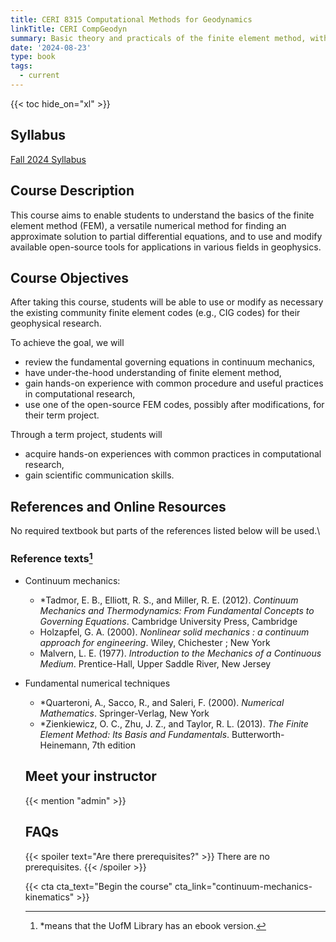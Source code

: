 ```yaml
---
title: CERI 8315 Computational Methods for Geodynamics
linkTitle: CERI CompGeodyn
summary: Basic theory and practicals of the finite element method, with applications for modeling geodynamic processes.
date: '2024-08-23'
type: book
tags:
  - current
---
```


<!-- {{< figure src="featured.jpg" >}} -->

{{< toc hide_on="xl" >}}

## Syllabus

[Fall 2024 Syllabus](/uploads/compgeodyn/CERI73158315_ComputationalMethods_Syllabus.pdf)

## Course Description

This course aims to enable students to understand the basics of the finite element method (FEM), a versatile numerical method for finding an approximate solution to partial differential equations, and to use and modify available open-source tools for applications in various fields in geophysics.

## Course Objectives

After taking this course, students will be able to use or modify as necessary the existing community finite element codes (e.g., CIG codes) for their geophysical research.

To achieve the goal, we will

- review the fundamental governing equations in continuum mechanics,
- have under-the-hood understanding of finite element method,
- gain hands-on experience with common procedure and useful practices in computational research,
- use one of the open-source FEM codes, possibly after modifications, for their term project.

Through a term project, students will

- acquire hands-on experiences with common practices in computational research,
- gain scientific communication skills.

## References and Online Resources

No required textbook but parts of the references listed below will be
used.\

### Reference texts[^1]

[^1]: *means that the UofM Library has an ebook version.

- Continuum mechanics:

  - *Tadmor, E. B., Elliott, R. S., and Miller, R. E. (2012). *Continuum Mechanics and Thermodynamics: From Fundamental Concepts to Governing Equations*. Cambridge University Press,
Cambridge
  - Holzapfel, G. A. (2000). *Nonlinear solid mechanics : a continuum approach for engineering*.
Wiley, Chichester ; New York
  - Malvern, L. E. (1977). *Introduction to the Mechanics of a Continuous Medium*. Prentice-Hall,
Upper Saddle River, New Jersey

- Fundamental numerical techniques

  - *Quarteroni, A., Sacco, R., and Saleri, F. (2000). *Numerical Mathematics*. Springer-Verlag,
New York
  - *Zienkiewicz, O. C., Zhu, J. Z., and Taylor, R. L. (2013). *The Finite Element Method: Its Basis
and Fundamentals*. Butterworth-Heinemann, 7th edition
  <!-- - $^{\dagger}$ Ismail-Zadeh, A. and Tackley, P. (2010). *Computational Methods for Geodynamics*. Cambridge University Press
  - $^{\dagger}$ Gerya, T. (2009). *Introduction to Numerical Geodynamic Modelling*. Cambridge University
Press, New York -->

- Geodynamics:

  - Turcotte, D. L. and Schubert, G. (2002). *Geodynamics*. Cambridge University Press, New
York, 2nd edition  
  - *Schubert, G., Turcotte, D. L., and Olson, P. (2001). *Mantle Convection in the Earth and
Planets*. Cambridge University Press, Cambridge
  - Davies, G. F. (1999). *Dynamic Earth: Plates, Plumes, and Mantle Convection*. Cambridge
University Press, Cambridge  

### Online resources

- The web sites listed below will help you get familiar with 
the command line-based work environment and other useful tools 
for computational research.

  - How to work on a Linux(-like) system especially when you are new
        to it:\
        <https://developer.ibm.com/technologies/linux/tutorials/>;\
        search for tutorials with keywords "LPIC-1" and "exam 1"

    - Lessons on BASH, Python and Git by Software Carpentry:\
        <https://software-carpentry.org/lessons/>

    - Programming languages (C, Python, etc) and parallel computing
        (OpenMP, MPI, GPU etc)\
        <https://cvw.cac.cornell.edu/topics>

## Term projects

- Students carry out a reasonably small but non-trivial project
    relevant to the course's goal and objectives.

- They should use GitHub to manage their projects and products as
    sharable and reusable resources.

- A project topic will be decided individually based on students' interests and
    needs.

- Possible topics:

  - Consider in a global-scale mantle convection model the effects
      of centrifugal acceleration in addition to the typical
      geocentric gravity

  - Reproduce and possibly improve a published work on computational
      methods.

  - Parallelize an existing code with a directive-based approach
      such as OpenMP and OpenACC and assess the performance
      improvement

  - Introduce recent advances in physics-informed neural networks
      (PINNs)

## Course Outline

- Week 1: [A short review of continuum mechanics](/uploads/geodynamics/ContinuumMechanicsReview.pdf)

- Week 2: Numerical toolbox - [Principles of numerical mathematics](/uploads/geodynamics/Principles.ipynb)

- Week 3: Numerical toolbox - [Interpolation: Lagrange polynomial](/uploads/geodynamics/PiecewisePolynomialInterpolation.ipynb)

- Week 4: Numerical toolbox - [Interpolation: Piecewise Lagrange polynomal interpolation in 2D](/uploads/geodynamics/PiecewisePolynomialInterpolation.ipynb)

- Week 5: Numerical toolbox - [Solving linear equations: Basic stability analysis and direct method](/uploads/geodynamics/LinearSystemSolvers.ipynb)

- Week 6: Numerical toolbox - [Solving linear equations: Iterative methods and conjugate gradient method](/uploads/geodynamics/LinearSystemSolvers.ipynb)

- Week 7: Numerical toolbox - [Solving linear equations: Krylov subspace methods](/uploads/geodynamics/LinearSystemSolvers.ipynb). Solving non-linear systems

- Week 8: Numerical toolbox - [Approximating function derivatives: Finite difference and interpolation-based approach](/uploads/geodynamics/ApproximatingFunctionDerivatives.ipynb)

- Week 9: Numerical toolbox - [Approximating function derivatives: Orthogonal polynomials and weight functions](/uploads/geodynamics/ApproximatingFunctionDerivatives.ipynb)

- Week 10: Numerical toolbox - [Numerical integration: Gauss and Gauss-Lobatto quadrature formula](/uploads/geodynamics/NumericalIntegration.ipynb)

- Week 11: Basic finite element method - [Examples of PDEs](/uploads/geodynamics/Examples_of_PDES.ipynb), [Weak forms and variational principles](/uploads/geodynamics/VariationalPrinciple_and_WeakForm.ipynb)

- Week 12: Basic finite element method - Walkthrough with the Poisson
    eq. in 1D

- Week 13: Basic finite element method - Extension to 2D and 3D

- Week 14: Basic finite element method - Solving time-dependent PDEs

- Week 15: Selected Topics
  - Elastic deformation: Static and Dynamic
  - Basic parallel computing
  - Introduction to open-source codes: PyLith, ASPECT, FEniCS, or DES3D

## Homework

To be added
<!-- - [Homework 1 on continuum kinematics](/uploads/geodynamics/CERI8353_Geodynamics_homework1.pdf)
- [Homework 2 on continuum kinematics](/uploads/geodynamics/CERI8353_Geodynamics_homework2.pdf)
- [Homework 3 on heat transfer](/uploads/geodynamics/CERI8353_Geodynamics_homework3.pdf) -->

<!--
## Courses in this program

{{< list_children >}}
-->
## Meet your instructor

{{< mention "admin" >}}

## FAQs

{{< spoiler text="Are there prerequisites?" >}}
There are no prerequisites.
{{< /spoiler >}}

<!-- {{< spoiler text="How often do the courses run?" >}}
Designed for one 15-week semester, every otheryear. but Continuously, at your own pace.
{{< /spoiler >}} -->

{{< cta cta_text="Begin the course" cta_link="continuum-mechanics-kinematics" >}}
